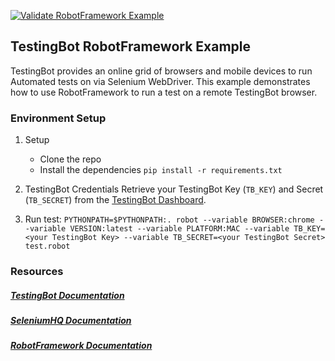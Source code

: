[![Validate RobotFramework Example](https://github.com/testingbot/robotframework-web-example/actions/workflows/test-python.yml/badge.svg)](https://github.com/testingbot/robotframework-web-example/actions/workflows/test-python.yml)

## TestingBot RobotFramework Example

TestingBot provides an online grid of browsers and mobile devices to run Automated tests on via Selenium WebDriver.
This example demonstrates how to use RobotFramework to run a test on a remote TestingBot browser.

### Environment Setup

1. Setup
    * Clone the repo
	* Install the dependencies `pip install -r requirements.txt`

2. TestingBot Credentials
   Retrieve your TestingBot Key (`TB_KEY`) and Secret (`TB_SECRET`) from the [TestingBot Dashboard](https://testingbot.com/members/).

3. Run test:
	```PYTHONPATH=$PYTHONPATH:. robot --variable BROWSER:chrome --variable VERSION:latest --variable PLATFORM:MAC --variable TB_KEY=<your TestingBot Key> --variable TB_SECRET=<your TestingBot Secret> test.robot```

### Resources
##### [TestingBot Documentation](https://testingbot.com/support/getting-started/robotframework.html)

##### [SeleniumHQ Documentation](https://www.selenium.dev/documentation/)

##### [RobotFramework Documentation](https://robotframework.org/robotframework/latest/RobotFrameworkUserGuide.html)

